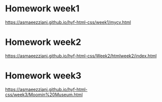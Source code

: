 # Homework week1
https://asmaeezziani.github.io/hyf-html-css/week1/mycv.html 
# Homework week2


https://asmaeezziani.github.io/hyf-html-css/Week2/htmlweek2/index.html

# Homework week3

https://asmaeezziani.github.io/hyf-html-css/week3/Moomin%20Museum.html




